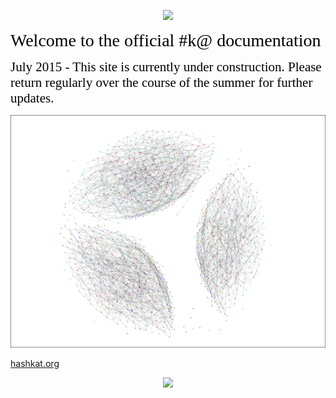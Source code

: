 <p align='center'>
  <img src="/img/new_logo.svg">
</p>

<span style="color:black; font-family:Georgia; font-size:2em;">Welcome to the official #k@ documentation</span>

<span style="color:black; font-family:Georgia; font-size:1.5em;">July 2015 - This site is currently under construction. Please return regularly over the course of the summer for further updates. </span>

<p align='center'>
  <img src='img/front_page.png'>
</p>

[hashkat.org](http://hashkat.org)

<p align='center'>
  <img src = 'https://github.com/hashkat/hashkat/blob/master/docs/img/new_logo.svg'>
</p>